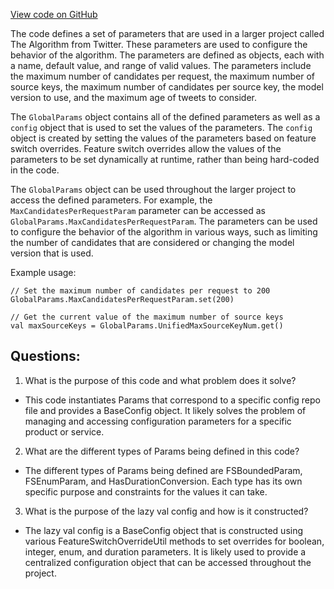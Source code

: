 [View code on GitHub](https://github.com/misbahsy/the-algorithm/cr-mixer/server/src/main/scala/com/twitter/cr_mixer/param/GlobalParams.scala)

The code defines a set of parameters that are used in a larger project called The Algorithm from Twitter. These parameters are used to configure the behavior of the algorithm. The parameters are defined as objects, each with a name, default value, and range of valid values. The parameters include the maximum number of candidates per request, the maximum number of source keys, the maximum number of candidates per source key, the model version to use, and the maximum age of tweets to consider.

The `GlobalParams` object contains all of the defined parameters as well as a `config` object that is used to set the values of the parameters. The `config` object is created by setting the values of the parameters based on feature switch overrides. Feature switch overrides allow the values of the parameters to be set dynamically at runtime, rather than being hard-coded in the code.

The `GlobalParams` object can be used throughout the larger project to access the defined parameters. For example, the `MaxCandidatesPerRequestParam` parameter can be accessed as `GlobalParams.MaxCandidatesPerRequestParam`. The parameters can be used to configure the behavior of the algorithm in various ways, such as limiting the number of candidates that are considered or changing the model version that is used.

Example usage:

```
// Set the maximum number of candidates per request to 200
GlobalParams.MaxCandidatesPerRequestParam.set(200)

// Get the current value of the maximum number of source keys
val maxSourceKeys = GlobalParams.UnifiedMaxSourceKeyNum.get()
```
## Questions: 
 1. What is the purpose of this code and what problem does it solve?
- This code instantiates Params that correspond to a specific config repo file and provides a BaseConfig object. It likely solves the problem of managing and accessing configuration parameters for a specific product or service.

2. What are the different types of Params being defined in this code?
- The different types of Params being defined are FSBoundedParam, FSEnumParam, and HasDurationConversion. Each type has its own specific purpose and constraints for the values it can take.

3. What is the purpose of the lazy val config and how is it constructed?
- The lazy val config is a BaseConfig object that is constructed using various FeatureSwitchOverrideUtil methods to set overrides for boolean, integer, enum, and duration parameters. It is likely used to provide a centralized configuration object that can be accessed throughout the project.